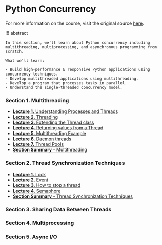 # Python Concurrency

For more information on the course, visit the original source [here](https://www.pythontutorial.net/python-concurrency/).

!!! abstract

    In this section, we’ll learn about Python concurrency including multithreading, multiprocessing, and asynchronous programming from scratch.

    What we’ll learn:

    - Build high-performance & responsive Python applications using concurrency techniques.
    - Develop multithreaded applications using multithreading.
    - Develop a program that processes tasks in parallel.
    - Understand the single-threaded concurrency model.

### **Section 1.** Multithreading

-   [**Lecture 1.** Understanding Processes and Threads](S01L01-Understanding-Processes-and-Threads.md)
-   [**Lecture 2.** Threading](S01L02-Threading.md)
-   [**Lecture 3.** Extending the Thread class](S01L03-Extending-the-Thread-class.md)
-   [**Lecture 4.** Returning values from a Thread](S01L04-Returning-values-from-a-Thread.md)
-   [**Lecture 5.** Multithreading Example](S01L05-Multithreading-Example.md)
-   [**Lecture 6.** Daemon threads](S01L06-Daemon-threads.md)
-   [**Lecture 7.** Thread Pools](S01L07-Thread-Pools.md)
-   [**Section Summary** - Multithreading](S01-Summary.md)

### **Section 2.** Thread Synchronization Techniques

-   [**Lecture 1.** Lock](S02L01-Lock.md)
-   [**Lecture 2.** Event](S02L02-Event.md)
-   [**Lecture 3.** How to stop a thread](S02L03-How-to-stop-a-thread.md)
-   [**Lecture 4.** Semaphore](S02L04-Semaphore.md)
-   [**Section Summary** - Thread Synchronization Techniques](S02-Summary.md)

### **Section 3.** Sharing Data Between Threads

### **Section 4.** Multiprocessing

### **Section 5.** Async I/O
